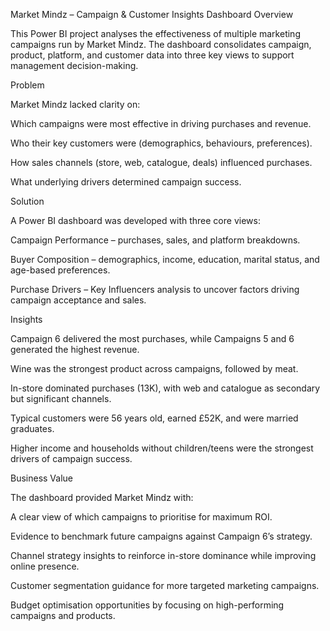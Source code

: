 Market Mindz – Campaign & Customer Insights Dashboard
Overview

This Power BI project analyses the effectiveness of multiple marketing campaigns run by Market Mindz.
The dashboard consolidates campaign, product, platform, and customer data into three key views to support management decision-making.

Problem

Market Mindz lacked clarity on:

Which campaigns were most effective in driving purchases and revenue.

Who their key customers were (demographics, behaviours, preferences).

How sales channels (store, web, catalogue, deals) influenced purchases.

What underlying drivers determined campaign success.

Solution

A Power BI dashboard was developed with three core views:

Campaign Performance – purchases, sales, and platform breakdowns.

Buyer Composition – demographics, income, education, marital status, and age-based preferences.

Purchase Drivers – Key Influencers analysis to uncover factors driving campaign acceptance and sales.

Insights

Campaign 6 delivered the most purchases, while Campaigns 5 and 6 generated the highest revenue.

Wine was the strongest product across campaigns, followed by meat.

In-store dominated purchases (13K), with web and catalogue as secondary but significant channels.

Typical customers were 56 years old, earned £52K, and were married graduates.

Higher income and households without children/teens were the strongest drivers of campaign success.

Business Value

The dashboard provided Market Mindz with:

A clear view of which campaigns to prioritise for maximum ROI.

Evidence to benchmark future campaigns against Campaign 6’s strategy.

Channel strategy insights to reinforce in-store dominance while improving online presence.

Customer segmentation guidance for more targeted marketing campaigns.

Budget optimisation opportunities by focusing on high-performing campaigns and products.
